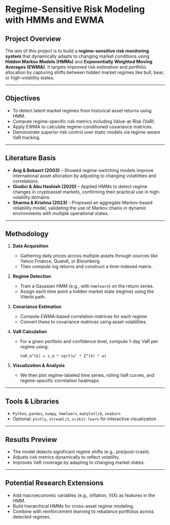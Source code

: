 # Regime-Sensitive Risk Modeling with HMMs and EWMA

## Project Overview

The aim of this project is to build a **regime-sensitive risk monitoring system** that dynamically adapts to changing market conditions using **Hidden Markov Models (HMMs)** and **Exponentially Weighted Moving Averages (EWMA)**. It targets improved risk estimation and portfolio allocation by capturing shifts between hidden market regimes like bull, bear, or high-volatility states.

---

## Objectives

- To detect latent market regimes from historical asset returns using HMM.
- Compute regime-specific risk metrics including Value-at-Risk (VaR).
- Apply EWMA to calculate regime-conditioned covariance matrices.
- Demonstrate superior risk control over static models via regime-aware VaR tracking.

---

## Literature Basis

- **Ang & Bekaert (2003)** – Showed regime-switching models improve international asset allocation by adjusting to changing volatilities and correlations.
- **Giudici & Abu Hashish (2020)** – Applied HMMs to detect regime changes in cryptoasset markets, confirming their practical use in high-volatility domains.
- **Sharma & Krishna (2023)** – Proposed an aggregate Markov-based reliability model, validating the use of Markov chains in dynamic environments with multiple operational states.

---

## Methodology

1. **Data Acquisition**
   - Gathering daily prices across multiple assets through sources like Yahoo Finance, Quandl, or Bloomberg.
   - Then compute log returns and construct a time-indexed matrix.

2. **Regime Detection**
   - Train a Gaussian HMM (e.g., with `hmmlearn`) on the return series.
   - Assign each time point a hidden market state (regime) using the Viterbi path.

3. **Covariance Estimation**
   - Compute EWMA-based correlation matrices for each regime.
   - Convert these to covariance matrices using asset volatilities.

4. **VaR Calculation**
   - For a given portfolio and confidence level, compute 1-day VaR per regime using:  
     ```
     VaR_α^(k) = z_α * sqrt(wᵀ * Σ^(k) * w)
     ```

5. **Visualization & Analysis**
   - We then plot regime-labeled time series, rolling VaR curves, and regime-specific correlation heatmaps.

---

## Tools & Libraries

- `Python`, `pandas`, `numpy`, `hmmlearn`, `matplotlib`, `seaborn`
- Optional: `plotly`, `streamlit`, `scikit-learn` for interactive visualization

---

## Results Preview

- The model detects significant regime shifts (e.g., pre/post-crash).
- Adjusts risk metrics dynamically to reflect volatility.
- Improves VaR coverage by adapting to changing market states.

---

## Potential Research Extensions

- Add macroeconomic variables (e.g., inflation, VIX) as features in the HMM.
- Build hierarchical HMMs for cross-asset regime modeling.
- Combine with reinforcement learning to rebalance portfolios across detected regimes.
